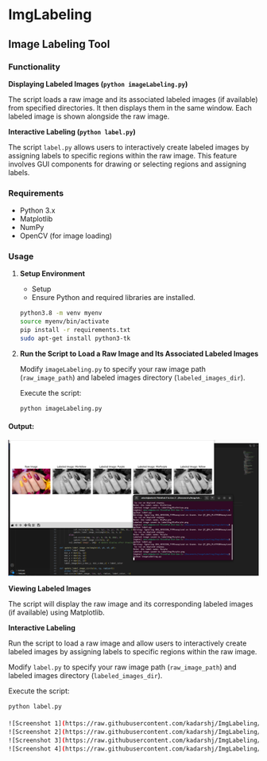 # ImgLabeling

## Image Labeling Tool

### Functionality

**Displaying Labeled Images (`python imageLabeling.py`)**

The script loads a raw image and its associated labeled images (if available) from specified directories. It then displays them in the same window. Each labeled image is shown alongside the raw image.

**Interactive Labeling (`python label.py`)**

The script `label.py` allows users to interactively create labeled images by assigning labels to specific regions within the raw image. This feature involves GUI components for drawing or selecting regions and assigning labels.

### Requirements

- Python 3.x
- Matplotlib
- NumPy
- OpenCV (for image loading)

### Usage

1. **Setup Environment**
    - Setup
    - Ensure Python and required libraries are installed.
    ```bash
    python3.8 -m venv myenv
    source myenv/bin/activate
    pip install -r requirements.txt
    sudo apt-get install python3-tk
    ```

2. **Run the Script to Load a Raw Image and Its Associated Labeled Images**

    Modify `imageLabeling.py` to specify your raw image path (`raw_image_path`) and labeled images directory (`labeled_images_dir`).

    Execute the script:
    ```bash
    python imageLabeling.py
    ```

#### Output:

![Screenshot](https://raw.githubusercontent.com/kadarshj/ImgLabeling/main/Screenshot/Screenshot_from_2024-07-13_23-11-18.png?raw=true)

**Viewing Labeled Images**

The script will display the raw image and its corresponding labeled images (if available) using Matplotlib.

**Interactive Labeling**

Run the script to load a raw image and allow users to interactively create labeled images by assigning labels to specific regions within the raw image.

Modify `label.py` to specify your raw image path (`raw_image_path`) and labeled images directory (`labeled_images_dir`).

Execute the script:
```bash
python label.py

![Screenshot 1](https://raw.githubusercontent.com/kadarshj/ImgLabeling/main/Screenshot/Screenshot_from_2024-07-13_23-07-10.png?raw=true)
![Screenshot 2](https://raw.githubusercontent.com/kadarshj/ImgLabeling/main/Screenshot/Screenshot_from_2024-07-13_23-09-00.png?raw=true)
![Screenshot 3](https://raw.githubusercontent.com/kadarshj/ImgLabeling/main/Screenshot/Screenshot_from_2024-07-13_23-09-38.png?raw=true)
![Screenshot 4](https://raw.githubusercontent.com/kadarshj/ImgLabeling/main/Screenshot/Screenshot_from_2024-07-13_23-10-39.png?raw=true)